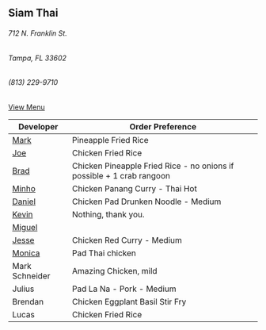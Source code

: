 ## Siam Thai
###### 712 N. Franklin St.
###### Tampa, FL 33602
###### (813) 229-9710

[View Menu](http://www.si-am-thairestaurant.com/lunch-menu/)



Developer     | Order Preference
--------------|---------------------
[Mark](http://github.com/mark-smithtb)              | Pineapple Fried Rice
[Joe](https://github.com/Montchat)                  | Chicken Fried Rice
[Brad](https://github.com/bradreed)                 | Chicken Pineapple Fried Rice - no onions if possible + 1 crab rangoon
[Minho](https://github.com/minhochoi)               | Chicken Panang Curry - Thai Hot
[Daniel](https://github.come/dtartaglia)            | Chicken Pad Drunken Noodle - Medium
[Kevin]()                                           | Nothing, thank you.
[Miguel](https://github.com/MiguelBrito1086)        |         
[Jesse](https://github.com/jessecurry)    	        | Chicken Red Curry - Medium
[Monica](https://github.com/MonicaUlloa)            | Pad Thai chicken
Mark Schneider                                      | Amazing Chicken, mild
Julius                                              | Pad La Na - Pork - Medium
Brendan                                             | Chicken Eggplant Basil Stir Fry
Lucas                                               | Chicken Fried Rice
